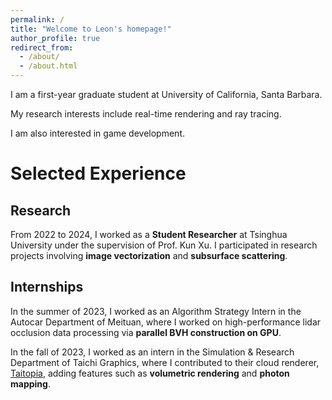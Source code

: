 ```yaml
---
permalink: /
title: "Welcome to Leon's homepage!"
author_profile: true
redirect_from: 
  - /about/
  - /about.html
---
```


I am a first-year graduate student at University of California, Santa Barbara.

My research interests include real-time rendering and ray tracing.

I am also interested in game development.

Selected Experience
======

Research
------
From 2022 to 2024, I worked as a **Student Researcher** at Tsinghua University under the supervision of Prof. Kun Xu. I participated in research projects involving **image vectorization** and **subsurface scattering**.

Internships
------
In the summer of 2023, I worked as an Algorithm Strategy Intern in the Autocar Department of Meituan, where I worked on high-performance lidar occlusion data processing via **parallel BVH construction on GPU**.

In the fall of 2023, I worked as an intern in the Simulation & Research Department of Taichi Graphics, where I contributed to their cloud renderer, [Taitopia](https://taitopia.design/), adding features such as **volumetric rendering** and **photon mapping**.
